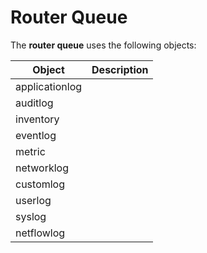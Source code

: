 # Router Queue

The **router queue** uses the following objects:

|Object|Description|
|---|---|
|applicationlog||
|auditlog||
|inventory||
|eventlog||
|metric||
|networklog||
|customlog||
|userlog||
|syslog||
|netflowlog||
